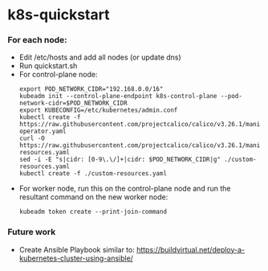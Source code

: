 # k8s-quickstart

### For each node:
- Edit /etc/hosts and add all nodes (or update dns)
- Run quickstart.sh
- For control-plane node:
  ```
  export POD_NETWORK_CIDR="192.168.0.0/16"
  kubeadm init --control-plane-endpoint k8s-control-plane --pod-network-cidr=$POD_NETWORK_CIDR
  export KUBECONFIG=/etc/kubernetes/admin.conf
  kubectl create -f https://raw.githubusercontent.com/projectcalico/calico/v3.26.1/manifests/tigera-operator.yaml
  curl -O https://raw.githubusercontent.com/projectcalico/calico/v3.26.1/manifests/custom-resources.yaml
  sed -i -E "s|cidr: [0-9\.\/]+|cidr: $POD_NETWORK_CIDR|g" ./custom-resources.yaml
  kubectl create -f ./custom-resources.yaml
  ```
- For worker node, run this on the control-plane node and run the resultant command on the new worker node:
  ```
  kubeadm token create --print-join-command
  ```

### Future work
- Create Ansible Playbook similar to:
  https://buildvirtual.net/deploy-a-kubernetes-cluster-using-ansible/
